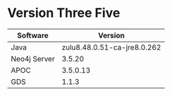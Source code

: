 # Version Three Five

Software | Version
-------- | -------
Java | zulu8.48.0.51-ca-jre8.0.262
Neo4j Server | 3.5.20
APOC | 3.5.0.13
GDS | 1.1.3
